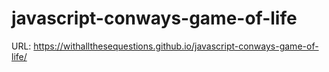 # javascript-conways-game-of-life

URL: https://withallthesequestions.github.io/javascript-conways-game-of-life/
